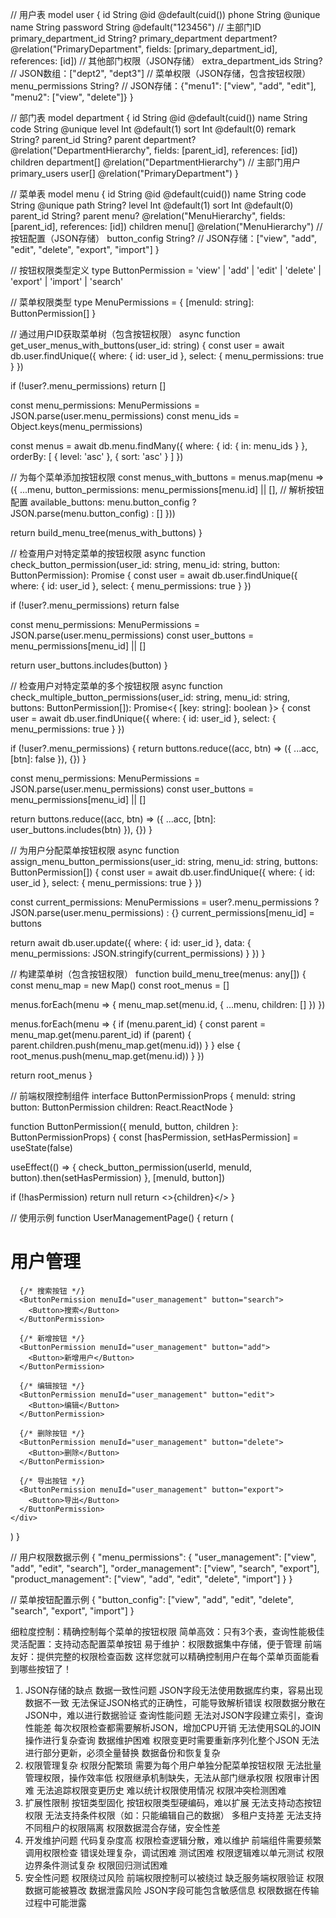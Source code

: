 <!-- 支持按钮权限的权限模型 -->
// 用户表
model user {
  id               String            @id @default(cuid())
  phone            String            @unique
  name             String
  password         String            @default("123456")
  // 主部门ID
  primary_department_id String?
  primary_department    department?  @relation("PrimaryDepartment", fields: [primary_department_id], references: [id])
  // 其他部门权限（JSON存储）
  extra_department_ids  String? // JSON数组：["dept2", "dept3"]
  // 菜单权限（JSON存储，包含按钮权限）
  menu_permissions String? // JSON存储：{"menu1": ["view", "add", "edit"], "menu2": ["view", "delete"]}
}

// 部门表
model department {
  id               String            @id @default(cuid())
  name             String
  code             String            @unique
  level            Int               @default(1)
  sort             Int               @default(0)
  remark           String?
  parent_id        String?
  parent           department?       @relation("DepartmentHierarchy", fields: [parent_id], references: [id])
  children         department[]      @relation("DepartmentHierarchy")
  // 主部门用户
  primary_users    user[]            @relation("PrimaryDepartment")
}

// 菜单表
model menu {
  id            String      @id @default(cuid())
  name          String
  code          String      @unique
  path          String?
  level         Int         @default(1)
  sort          Int         @default(0)
  parent_id     String?
  parent        menu?       @relation("MenuHierarchy", fields: [parent_id], references: [id])
  children      menu[]      @relation("MenuHierarchy")
  // 按钮配置（JSON存储）
  button_config String? // JSON存储：["view", "add", "edit", "delete", "export", "import"]
}

<!-- 权限控制函数 -->
// 按钮权限类型定义
type ButtonPermission = 'view' | 'add' | 'edit' | 'delete' | 'export' | 'import' | 'search'

// 菜单权限类型
type MenuPermissions = {
  [menuId: string]: ButtonPermission[]
}

// 通过用户ID获取菜单树（包含按钮权限）
async function get_user_menus_with_buttons(user_id: string) {
  const user = await db.user.findUnique({
    where: { id: user_id },
    select: { menu_permissions: true }
  })

  if (!user?.menu_permissions) return []

  const menu_permissions: MenuPermissions = JSON.parse(user.menu_permissions)
  const menu_ids = Object.keys(menu_permissions)
  
  const menus = await db.menu.findMany({
    where: {
      id: { in: menu_ids }
    },
    orderBy: [
      { level: 'asc' },
      { sort: 'asc' }
    ]
  })

  // 为每个菜单添加按钮权限
  const menus_with_buttons = menus.map(menu => ({
    ...menu,
    button_permissions: menu_permissions[menu.id] || [],
    // 解析按钮配置
    available_buttons: menu.button_config ? JSON.parse(menu.button_config) : []
  }))

  return build_menu_tree(menus_with_buttons)
}

// 检查用户对特定菜单的按钮权限
async function check_button_permission(user_id: string, menu_id: string, button: ButtonPermission): Promise<boolean> {
  const user = await db.user.findUnique({
    where: { id: user_id },
    select: { menu_permissions: true }
  })

  if (!user?.menu_permissions) return false

  const menu_permissions: MenuPermissions = JSON.parse(user.menu_permissions)
  const user_buttons = menu_permissions[menu_id] || []
  
  return user_buttons.includes(button)
}

// 检查用户对特定菜单的多个按钮权限
async function check_multiple_button_permissions(user_id: string, menu_id: string, buttons: ButtonPermission[]): Promise<{ [key: string]: boolean }> {
  const user = await db.user.findUnique({
    where: { id: user_id },
    select: { menu_permissions: true }
  })

  if (!user?.menu_permissions) {
    return buttons.reduce((acc, btn) => ({ ...acc, [btn]: false }), {})
  }

  const menu_permissions: MenuPermissions = JSON.parse(user.menu_permissions)
  const user_buttons = menu_permissions[menu_id] || []
  
  return buttons.reduce((acc, btn) => ({
    ...acc,
    [btn]: user_buttons.includes(btn)
  }), {})
}

// 为用户分配菜单按钮权限
async function assign_menu_button_permissions(user_id: string, menu_id: string, buttons: ButtonPermission[]) {
  const user = await db.user.findUnique({
    where: { id: user_id },
    select: { menu_permissions: true }
  })

  const current_permissions: MenuPermissions = user?.menu_permissions ? JSON.parse(user.menu_permissions) : {}
  current_permissions[menu_id] = buttons

  return await db.user.update({
    where: { id: user_id },
    data: {
      menu_permissions: JSON.stringify(current_permissions)
    }
  })
}

// 构建菜单树（包含按钮权限）
function build_menu_tree(menus: any[]) {
  const menu_map = new Map()
  const root_menus = []

  menus.forEach(menu => {
    menu_map.set(menu.id, { ...menu, children: [] })
  })

  menus.forEach(menu => {
    if (menu.parent_id) {
      const parent = menu_map.get(menu.parent_id)
      if (parent) {
        parent.children.push(menu_map.get(menu.id))
      }
    } else {
      root_menus.push(menu_map.get(menu.id))
    }
  })

  return root_menus
}


<!-- 前端使用示例 -->
// 前端权限控制组件
interface ButtonPermissionProps {
  menuId: string
  button: ButtonPermission
  children: React.ReactNode
}

function ButtonPermission({ menuId, button, children }: ButtonPermissionProps) {
  const [hasPermission, setHasPermission] = useState(false)

  useEffect(() => {
    check_button_permission(userId, menuId, button).then(setHasPermission)
  }, [menuId, button])

  if (!hasPermission) return null
  return <>{children}</>
}

// 使用示例
function UserManagementPage() {
  return (
    <div>
      <h1>用户管理</h1>
      
      {/* 搜索按钮 */}
      <ButtonPermission menuId="user_management" button="search">
        <Button>搜索</Button>
      </ButtonPermission>

      {/* 新增按钮 */}
      <ButtonPermission menuId="user_management" button="add">
        <Button>新增用户</Button>
      </ButtonPermission>

      {/* 编辑按钮 */}
      <ButtonPermission menuId="user_management" button="edit">
        <Button>编辑</Button>
      </ButtonPermission>

      {/* 删除按钮 */}
      <ButtonPermission menuId="user_management" button="delete">
        <Button>删除</Button>
      </ButtonPermission>

      {/* 导出按钮 */}
      <ButtonPermission menuId="user_management" button="export">
        <Button>导出</Button>
      </ButtonPermission>
    </div>
  )
}

<!-- 权限数据示例 -->
// 用户权限数据示例
{
  "menu_permissions": {
    "user_management": ["view", "add", "edit", "search"],
    "order_management": ["view", "search", "export"],
    "product_management": ["view", "add", "edit", "delete", "import"]
  }
}

// 菜单按钮配置示例
{
  "button_config": ["view", "add", "edit", "delete", "search", "export", "import"]
}


<!-- 这个方案的优势 -->
细粒度控制：精确控制每个菜单的按钮权限
简单高效：只有3个表，查询性能极佳
灵活配置：支持动态配置菜单按钮
易于维护：权限数据集中存储，便于管理
前端友好：提供完整的权限检查函数
这样您就可以精确控制用户在每个菜单页面能看到哪些按钮了！


<!-- 这个方案的缺点 -->
1. JSON存储的缺点
数据一致性问题
JSON字段无法使用数据库约束，容易出现数据不一致
无法保证JSON格式的正确性，可能导致解析错误
权限数据分散在JSON中，难以进行数据验证
查询性能问题
无法对JSON字段建立索引，查询性能差
每次权限检查都需要解析JSON，增加CPU开销
无法使用SQL的JOIN操作进行复杂查询
数据维护困难
权限变更时需要重新序列化整个JSON
无法进行部分更新，必须全量替换
数据备份和恢复复杂
2. 权限管理复杂
权限分配繁琐
需要为每个用户单独分配菜单按钮权限
无法批量管理权限，操作效率低
权限继承机制缺失，无法从部门继承权限
权限审计困难
无法追踪权限变更历史
难以统计权限使用情况
权限冲突检测困难
3. 扩展性限制
按钮类型固化
按钮权限类型硬编码，难以扩展
无法支持动态按钮权限
无法支持条件权限（如：只能编辑自己的数据）
多租户支持差
无法支持不同租户的权限隔离
权限数据混合存储，安全性差
4. 开发维护问题
代码复杂度高
权限检查逻辑分散，难以维护
前端组件需要频繁调用权限检查
错误处理复杂，调试困难
测试困难
权限逻辑难以单元测试
权限边界条件测试复杂
权限回归测试困难
5. 安全性问题
权限绕过风险
前端权限控制可以被绕过
缺乏服务端权限验证
权限数据可能被篡改
数据泄露风险
JSON字段可能包含敏感信息
权限数据在传输过程中可能泄露